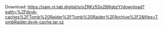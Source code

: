 Download: https://sam.nl.tab.digital/s/oZRKz5So2B8gbzY/download?path=%2Fdxvk-caches%2FTomb%20Raider%2FTomb%20Raider%2FArchive%2F2&files=TombRaider.dxvk-cache.tar.xz
